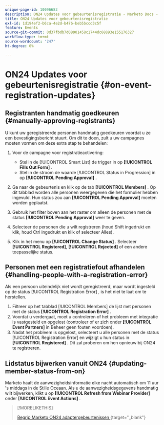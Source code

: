 ```yaml
---
unique-page-id: 10096683
description: ON24 Updates voor gebeurtenisregistratie - Marketo Docs - Productdocumentatie
title: ON24 Updates voor gebeurtenisregistratie
exl-id: 1d194ef2-b6ca-4e2d-b476-beb5bccd3c5f
feature: Events
source-git-commit: 0d37fbdb7d08901458c1744dc68893e155176327
workflow-type: tm+mt
source-wordcount: '247'
ht-degree: 0%

---
```


# ON24 Updates voor gebeurtenisregistratie {#on-event-registration-updates}

## Registranten handmatig goedkeuren {#manually-approving-registrants}

U kunt uw geregistreerde personen handmatig goedkeuren voordat u ze een bevestigingsbericht stuurt. Om dit te doen, zult u uw campagnes moeten vormen om deze extra stap te behandelen:

1. Voor de campagne voor registratieactivering:

   * Stel in de [!UICONTROL Smart List] de trigger in op **[!UICONTROL Fills Out Form]** .
   * Stel in de stroom de waarde [!UICONTROL Status in Progression] in op **[!UICONTROL Pending Approval]** .

1. Ga naar de gebeurtenis en klik op de tab **[!UICONTROL Members]** . Op dit tabblad worden alle personen weergegeven die het formulier hebben ingevuld. Hun status zou aan **[!UICONTROL Pending Approval]** moeten worden geplaatst.
1. Gebruik het filter boven aan het raster om alleen de personen met de status **[!UICONTROL Pending Approval]** weer te geven.
1. Selecteer de personen die u wilt registreren (houd Shift ingedrukt en klik, houd Ctrl ingedrukt en klik of selecteer Alles).
1. Klik in het menu op **[!UICONTROL Change Status]** . Selecteer **[!UICONTROL Registered]**, **[!UICONTROL Rejected]** of een andere toepasselijke status.

## Personen met een registratiefout afhandelen {#handling-people-with-a-registration-error}

Als een persoon uiteindelijk niet wordt geregistreerd, maar wordt ingesteld op de status [!UICONTROL Registration Error] , is het niet te laat om te herstellen.

1. Filtreer op het tabblad [!UICONTROL Members] de lijst met personen met de status **[!UICONTROL Registration Error]** .
1. Voordat u verdergaat, moet u controleren of het probleem met integratie is vastgesteld en opgelost (controleer of er zich onder **[!UICONTROL Event Partners]** in Beheer geen fouten voordoen).
1. Nadat het probleem is opgelost, selecteert u alle personen met de status [!UICONTROL Registration Error] en wijzigt u hun status in **[!UICONTROL Registered]** . Dit zal proberen om hen opnieuw bij ON24 te registreren.

## Lidstatus bijwerken vanuit ON24 {#updating-member-status-from-on}

Marketo haalt de aanwezigheidsinformatie elke nacht automatisch om 11 uur &#39;s middags in de Stille Oceaan. Als u de aanwezigheidsgegevens handmatig wilt bijwerken, klikt u op **[!UICONTROL Refresh from Webinar Provider]** onder **[!UICONTROL Event Actions]** .

>[!MORELIKETHIS]
>
>[ Begrip Marketo ON24 adaptergebeurtenissen ](/help/marketo/product-docs/demand-generation/events/create-an-event/create-an-event-with-the-marketo-on24-adapter/understanding-marketo-on24-adapter-events.md){target="_blank"}
